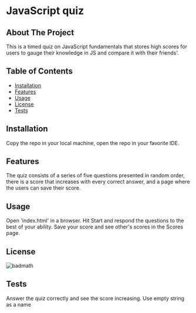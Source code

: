 # JavaScript quiz

## About The Project
This is a timed quiz on JavaScript fundamentals that stores high scores
for users to gauge their knowledge in JS and compare it with their friends'. 

## Table of Contents

- [Installation](#installation)
- [Features](#features)
- [Usage](#usage)
- [License](#license)
- [Tests](#tests)

## Installation

Copy the repo in your local machine, open the repo in your favorite IDE.

## Features

The quiz consists of a series of five questions presented in random order, there is a score that increases with every correct answer, and a page where the users can save their score.

## Usage

Open 'index.html' in a browser. Hit Start and respond the questions to the best of your ability.
Save your score and see other's scores in the Scores page.

## License

![badmath](https://img.shields.io/badge/license-Apache-lightgrey)

## Tests

Answer the quiz correctly and see the score increasing.
Use empty string as a name
